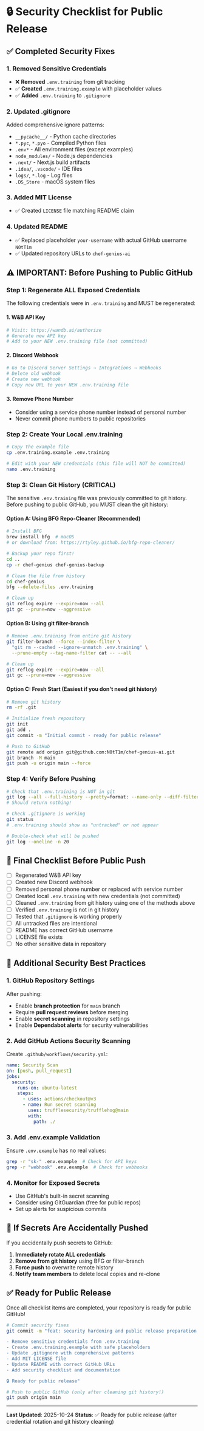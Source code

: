 # 🔒 Security Checklist for Public Release

## ✅ Completed Security Fixes

### 1. **Removed Sensitive Credentials**
- ❌ **Removed** `.env.training` from git tracking
- ✅ **Created** `.env.training.example` with placeholder values
- ✅ **Added** `.env.training` to `.gitignore`

### 2. **Updated .gitignore**
Added comprehensive ignore patterns:
- `__pycache__/` - Python cache directories
- `*.pyc`, `*.pyo` - Compiled Python files
- `.env*` - All environment files (except examples)
- `node_modules/` - Node.js dependencies
- `.next/` - Next.js build artifacts
- `.idea/`, `.vscode/` - IDE files
- `logs/`, `*.log` - Log files
- `.DS_Store` - macOS system files

### 3. **Added MIT License**
- ✅ Created `LICENSE` file matching README claim

### 4. **Updated README**
- ✅ Replaced placeholder `your-username` with actual GitHub username `N0tT1m`
- ✅ Updated repository URLs to `chef-genius-ai`

## ⚠️ IMPORTANT: Before Pushing to Public GitHub

### Step 1: Regenerate ALL Exposed Credentials

The following credentials were in `.env.training` and MUST be regenerated:

#### 1. W&B API Key
```bash
# Visit: https://wandb.ai/authorize
# Generate new API key
# Add to your NEW .env.training file (not committed)
```

#### 2. Discord Webhook
```bash
# Go to Discord Server Settings → Integrations → Webhooks
# Delete old webhook
# Create new webhook
# Copy new URL to your NEW .env.training file
```

#### 3. Remove Phone Number
- Consider using a service phone number instead of personal number
- Never commit phone numbers to public repositories

### Step 2: Create Your Local .env.training

```bash
# Copy the example file
cp .env.training.example .env.training

# Edit with your NEW credentials (this file will NOT be committed)
nano .env.training
```

### Step 3: Clean Git History (CRITICAL)

The sensitive `.env.training` file was previously committed to git history. Before pushing to public GitHub, you MUST clean the git history:

#### Option A: Using BFG Repo-Cleaner (Recommended)
```bash
# Install BFG
brew install bfg  # macOS
# or download from: https://rtyley.github.io/bfg-repo-cleaner/

# Backup your repo first!
cd ..
cp -r chef-genius chef-genius-backup

# Clean the file from history
cd chef-genius
bfg --delete-files .env.training

# Clean up
git reflog expire --expire=now --all
git gc --prune=now --aggressive
```

#### Option B: Using git filter-branch
```bash
# Remove .env.training from entire git history
git filter-branch --force --index-filter \
  "git rm --cached --ignore-unmatch .env.training" \
  --prune-empty --tag-name-filter cat -- --all

# Clean up
git reflog expire --expire=now --all
git gc --prune=now --aggressive
```

#### Option C: Fresh Start (Easiest if you don't need git history)
```bash
# Remove git history
rm -rf .git

# Initialize fresh repository
git init
git add .
git commit -m "Initial commit - ready for public release"

# Push to GitHub
git remote add origin git@github.com:N0tT1m/chef-genius-ai.git
git branch -M main
git push -u origin main --force
```

### Step 4: Verify Before Pushing

```bash
# Check that .env.training is NOT in git
git log --all --full-history --pretty=format: --name-only --diff-filter=A | grep -F ".env.training"
# Should return nothing!

# Check .gitignore is working
git status
# .env.training should show as "untracked" or not appear

# Double-check what will be pushed
git log --oneline -n 20
```

## 🎯 Final Checklist Before Public Push

- [ ] Regenerated W&B API key
- [ ] Created new Discord webhook
- [ ] Removed personal phone number or replaced with service number
- [ ] Created local `.env.training` with new credentials (not committed)
- [ ] Cleaned `.env.training` from git history using one of the methods above
- [ ] Verified `.env.training` is not in git history
- [ ] Tested that `.gitignore` is working properly
- [ ] All untracked files are intentional
- [ ] README has correct GitHub username
- [ ] LICENSE file exists
- [ ] No other sensitive data in repository

## 📝 Additional Security Best Practices

### 1. GitHub Repository Settings
After pushing:
- Enable **branch protection** for `main` branch
- Require **pull request reviews** before merging
- Enable **secret scanning** in repository settings
- Enable **Dependabot alerts** for security vulnerabilities

### 2. Add GitHub Actions Security Scanning
Create `.github/workflows/security.yml`:
```yaml
name: Security Scan
on: [push, pull_request]
jobs:
  security:
    runs-on: ubuntu-latest
    steps:
      - uses: actions/checkout@v3
      - name: Run secret scanning
        uses: trufflesecurity/trufflehog@main
        with:
          path: ./
```

### 3. Add .env.example Validation
Ensure `.env.example` has no real values:
```bash
grep -r "sk-" .env.example  # Check for API keys
grep -r "webhook" .env.example  # Check for webhooks
```

### 4. Monitor for Exposed Secrets
- Use GitHub's built-in secret scanning
- Consider using GitGuardian (free for public repos)
- Set up alerts for suspicious commits

## 🚨 If Secrets Are Accidentally Pushed

If you accidentally push secrets to GitHub:

1. **Immediately rotate ALL credentials**
2. **Remove from git history** using BFG or filter-branch
3. **Force push** to overwrite remote history
4. **Notify team members** to delete local copies and re-clone

## ✅ Ready for Public Release

Once all checklist items are completed, your repository is ready for public GitHub!

```bash
# Commit security fixes
git commit -m "feat: security hardening and public release preparation

- Remove sensitive credentials from .env.training
- Create .env.training.example with safe placeholders
- Update .gitignore with comprehensive patterns
- Add MIT LICENSE file
- Update README with correct GitHub URLs
- Add security checklist and documentation

🔒 Ready for public release"

# Push to public GitHub (only after cleaning git history!)
git push origin main
```

---

**Last Updated**: 2025-10-24
**Status**: ✅ Ready for public release (after credential rotation and git history cleaning)

